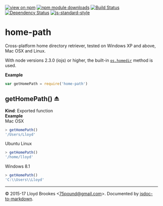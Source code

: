 [![view on npm](http://img.shields.io/npm/v/home-path.svg)](https://www.npmjs.org/package/home-path)
[![npm module downloads](http://img.shields.io/npm/dt/home-path.svg)](https://www.npmjs.org/package/home-path)
[![Build Status](https://travis-ci.org/75lb/home-path.svg?branch=master)](https://travis-ci.org/75lb/home-path)
[![Dependency Status](https://david-dm.org/75lb/home-path.svg)](https://david-dm.org/75lb/home-path)
[![js-standard-style](https://img.shields.io/badge/code%20style-standard-brightgreen.svg)](https://github.com/feross/standard)

<a name="module_home-path"></a>

# home-path
Cross-platform home directory retriever, tested on Windows XP and above, Mac OSX and Linux.

With node versions 2.3.0 (iojs) or higher, the built-in [`os.homedir`](https://nodejs.org/api/os.html#os_os_homedir) method is used.

**Example**  
```js
var getHomePath = require('home-path')
```
<a name="exp_module_home-path--getHomePath"></a>

## getHomePath() ⏏
**Kind**: Exported function  
**Example**  
Mac OSX
```js
> getHomePath()
'/Users/Lloyd'
```

Ubuntu Linux
```js
> getHomePath()
'/home/lloyd'
```

Windows 8.1
```js
> getHomePath()
'C:\\Users\\Lloyd'
```

* * *

&copy; 2015-17 Lloyd Brookes \<75pound@gmail.com\>. Documented by [jsdoc-to-markdown](https://github.com/jsdoc2md/jsdoc-to-markdown).

